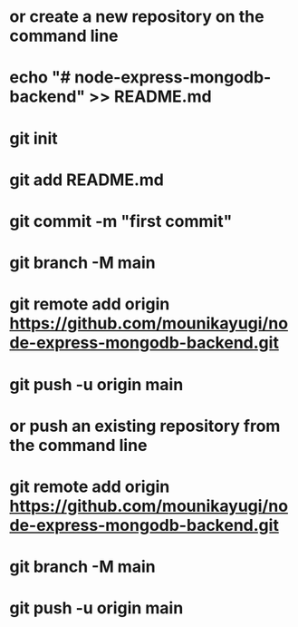 # or create a new repository on the command line
# echo "# node-express-mongodb-backend" >> README.md
# git init
# git add README.md
# git commit -m "first commit"
# git branch -M main
# git remote add origin https://github.com/mounikayugi/node-express-mongodb-backend.git
# git push -u origin main


####
####
# or push an existing repository from the command line
 # git remote add origin https://github.com/mounikayugi/node-express-mongodb-backend.git
# git branch -M main
# git push -u origin main